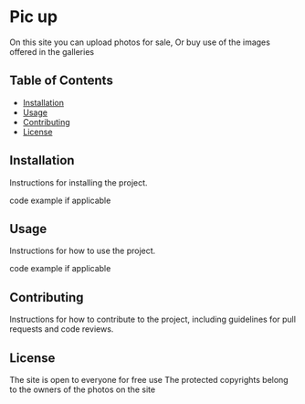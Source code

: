 

# Pic up
On this site you can upload photos for sale,
Or buy use of the images offered in the galleries

## Table of Contents

- [Installation](#installation)
- [Usage](#usage)
- [Contributing](#contributing)
- [License](#license)

## Installation

Instructions for installing the project.

code example if applicable


## Usage

Instructions for how to use the project.

code example if applicable


## Contributing

Instructions for how to contribute to the project, including guidelines for pull requests and code reviews.

## License

The site is open to everyone for free use
The protected copyrights belong to the owners of the photos on the site
